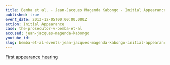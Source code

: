 ```yaml
---
title: Bemba et al. - Jean-Jacques Magenda Kabongo - Initial Appearance
published: true
event_date: 2013-12-05T00:00:00.000Z
action: Initial Appearance
case: the-prosecutor-v-bemba-et-al
accused: jean-jacques-magenda-kabongo
youtube_id:
slug: bemba-et-al-events-jean-jacques-magenda-kabongo-initial-appearance
---
```



[First appearance hearing](https://youtu.be/NoRvhnR6YFA)
